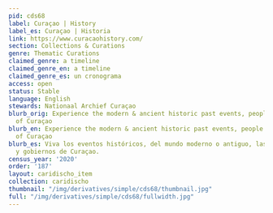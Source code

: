 ```yaml
---
pid: cds68
label: Curaçao | History
label_es: Curaçao | Historia
link: https://www.curacaohistory.com/
section: Collections & Curations
genre: Thematic Curations
claimed_genre: a timeline
claimed_genre_en: a timeline
claimed_genre_es: un cronograma
access: open
status: Stable
language: English
stewards: Nationaal Archief Curaçao
blurb_orig: Experience the modern & ancient historic past events, people and governments
  of Curaçao
blurb_en: Experience the modern & ancient historic past events, people and governments
  of Curaçao
blurb_es: Viva los eventos ​​históricos, del mundo moderno o antiguo, las personas
  y gobiernos de Curaçao.
census_year: '2020'
order: '187'
layout: caridischo_item
collection: caridischo
thumbnail: "/img/derivatives/simple/cds68/thumbnail.jpg"
full: "/img/derivatives/simple/cds68/fullwidth.jpg"
---
```

